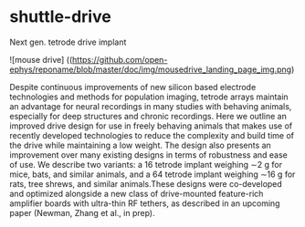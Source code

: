 # shuttle-drive

Next gen. tetrode drive implant 

![mouse drive] ((https://github.com/open-ephys/reponame/blob/master/doc/img/mousedrive_landing_page_img.png)

Despite continuous improvements of new silicon based electrode technologies and methods for population imaging, tetrode arrays maintain an advantage for neural recordings in many studies with behaving animals, especially for deep structures and chronic recordings. Here we outline an improved drive design for use in freely behaving animals that makes use of recently developed technologies to reduce the complexity and build time of the drive while maintaining a low weight. The design also presents an
improvement over many existing designs in terms of robustness and ease of use. We describe two variants: a 16 tetrode implant weighing ∼2 g for mice, bats, and similar animals, and a 64 tetrode implant weighing ∼16 g for rats, tree shrews, and similar animals.These designs were co-developed and optimized alongside a new class of drive-mounted feature-rich amplifier boards with ultra-thin RF tethers, as described in an upcoming paper (Newman, Zhang et al., in prep).

